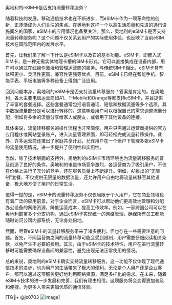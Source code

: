 奥地利的eSIM卡是否支持流量转移服务？

随着科技的发展，移动通信技术也在不断进步，而eSIM卡作为一项革命性的创新，正逐渐成为人们关注的焦点。在奥地利这样一个以高生活质量和先进的通讯设施闻名的国家，eSIM卡的应用情况也备受关注。那么，奥地利的eSIM卡是否支持流量转移服务呢？这个问题不仅关系到用户的实际使用体验，也反映了当前eSIM技术在国际范围内的发展水平。

首先，让我们来了解一下什么是eSIM卡以及它的基本功能。eSIM卡，即嵌入式SIM卡，是一种无需实体物理卡槽的SIM卡形式。它可以直接集成在设备内部，用户可以通过在线操作激活和管理运营商的服务。与传统SIM卡相比，eSIM卡具有体积更小、灵活性更高、兼容性更强等优点。目前，eSIM卡已经在智能手机、智能手表、平板电脑等多种设备上得到广泛应用。

回到问题本身，奥地利的eSIM卡是否支持流量转移服务？答案是肯定的。在奥地利，各大主要电信运营商如A1、T-Mobile和Orange等都支持eSIM卡，并且提供了丰富的套餐选择。这些套餐通常包括语音通话、短信和数据流量等多个选项，其中数据流量部分是可以进行转移的。这意味着用户可以根据自己的需求调整流量分配，例如将多余的流量分享给家人或朋友，或者用于其他设备的连接。

具体来说，流量转移服务的操作流程也非常简便。用户只需通过运营商提供的官方应用程序或网站登录账户，进入流量管理界面，即可轻松完成流量转移操作。此外，许多运营商还推出了家庭共享计划，允许用户在一个账户下管理多张eSIM卡的流量使用情况，进一步提升了便利性和实用性。

当然，除了技术层面的支持外，奥地利的eSIM卡市场环境也为流量转移服务的普及创造了良好的条件。奥地利的电信市场竞争激烈，各运营商为了吸引用户，不仅在价格上进行了充分的竞争，还在服务质量上不断提升。例如，A1推出的“无限制”套餐，不仅提供无限量的数据流量，还允许用户自由地将流量转移至其他设备，极大地方便了用户的日常生活。

值得一提的是，eSIM卡的流量转移服务不仅仅局限于个人用户，它在商业领域也有着广泛的应用前景。对于企业而言，eSIM卡可以帮助他们更高效地管理和分配办公设备的网络资源，降低运营成本，提高工作效率。例如，一家跨国公司可以在奥地利部署多个分支机构，通过eSIM卡实现统一的网络管理，确保所有员工都能随时访问公司内部系统，无论身处何地。

然而，尽管eSIM卡的流量转移服务带来了诸多便利，但也存在一些需要注意的问题。首先，不同运营商之间的流量转移可能会受到限制，用户需要仔细阅读相关条款，以免产生不必要的费用。其次，由于eSIM卡的技术特性，用户在进行流量转移时可能需要确保设备间的兼容性，避免出现无法正常使用的情况。

总的来说，奥地利的eSIM卡确实支持流量转移服务，这一功能不仅体现了现代通信技术的进步，也为用户的生活带来了极大的便利。无论是个人用户还是企业客户，都可以通过这项服务更好地利用网络资源，满足多样化的需求。在未来，随着eSIM卡技术的进一步发展和完善，我们有理由相信，这项服务将会变得更加普及和便捷，为更多人带来更加优质的通信体验。

[TG💪+ @jx0703 ![Image](https://github.com/user-attachments/assets/dbca1d08-cadb-493c-b0ec-ad6f7a83f270)]